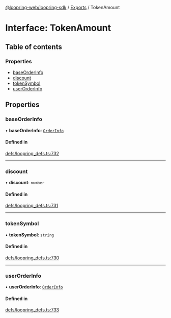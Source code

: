 [@loopring-web/loopring-sdk](../README.md) / [Exports](../modules.md) / TokenAmount

# Interface: TokenAmount

## Table of contents

### Properties

- [baseOrderInfo](TokenAmount.md#baseorderinfo)
- [discount](TokenAmount.md#discount)
- [tokenSymbol](TokenAmount.md#tokensymbol)
- [userOrderInfo](TokenAmount.md#userorderinfo)

## Properties

### baseOrderInfo

• **baseOrderInfo**: [`OrderInfo`](OrderInfo.md)

#### Defined in

[defs/loopring_defs.ts:732](https://github.com/Loopring/loopring_sdk/blob/18accaa/src/defs/loopring_defs.ts#L732)

___

### discount

• **discount**: `number`

#### Defined in

[defs/loopring_defs.ts:731](https://github.com/Loopring/loopring_sdk/blob/18accaa/src/defs/loopring_defs.ts#L731)

___

### tokenSymbol

• **tokenSymbol**: `string`

#### Defined in

[defs/loopring_defs.ts:730](https://github.com/Loopring/loopring_sdk/blob/18accaa/src/defs/loopring_defs.ts#L730)

___

### userOrderInfo

• **userOrderInfo**: [`OrderInfo`](OrderInfo.md)

#### Defined in

[defs/loopring_defs.ts:733](https://github.com/Loopring/loopring_sdk/blob/18accaa/src/defs/loopring_defs.ts#L733)
